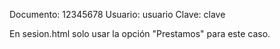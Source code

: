 Documento: 12345678
Usuario: usuario
Clave: clave

En sesion.html solo usar la opción "Prestamos" para este caso.
